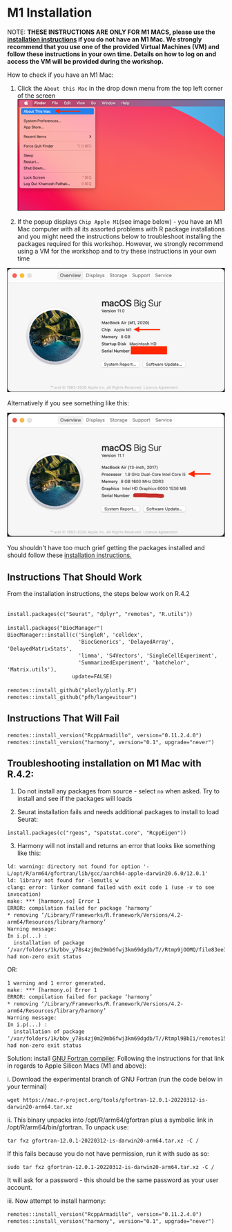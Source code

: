 # M1 Installation

NOTE: **THESE INSTRUCTIONS ARE ONLY FOR M1 MACS, please use the [installation instructions](set-up.html) if you do not have an M1 Mac. We strongly recommend that you use one of the provided Virtual Machines (VM) and follow these instructions in your own time. Details on how to log on and access the VM will be provided during the workshop.**

How to check if you have an M1 Mac:

1. Click the `About this Mac` in the drop down menu from the top left corner of the screen
![](images/Select-About-This-Mac-from-Apple-Menu.png)

2. If the popup displays `Chip Apple M1`(see image below) - you have an M1 Mac computer with all its assorted problems with R package installations and you might need the instructions below to troubleshoot installing the packages required for this workshop. However, we strongly recommend using a VM for the workshop and to try these instructions in your own time

![](images/Chip-Section-in-About-This-Mac.png)

Alternatively if you see something like this:

![](images/About-This-Mac-Intel.png)

You shouldn't have too much grief getting the packages installed and should follow these [installation instructions.](set-up.html)


## Instructions That Should Work

From the installation instructions, the steps below work on R.4.2

```{r, eval=FALSE}

install.packages(c("Seurat", "dplyr", "remotes", "R.utils"))

install.packages("BiocManager")
BiocManager::install(c('SingleR', 'celldex',
                       'BiocGenerics', 'DelayedArray', 'DelayedMatrixStats',
                       'limma', 'S4Vectors', 'SingleCellExperiment',
                       'SummarizedExperiment', 'batchelor', 'Matrix.utils'),
                     update=FALSE)

remotes::install_github("plotly/plotly.R")
remotes::install_github("pfh/langevitour")
```


## Instructions That Will Fail

```{r, eval=FALSE}
remotes::install_version("RcppArmadillo", version="0.11.2.4.0")
remotes::install_version("harmony", version="0.1", upgrade="never")
```

## Troubleshooting installation on M1 Mac with R.4.2:

1. Do not install any packages from source - select `no` when asked. Try to install and see if the packages will loads

2. Seurat installation fails and needs additional packages to install to load Seurat:

```{r, eval=FALSE}
install.packages(c("rgeos", "spatstat.core", "RcppEigen"))
```

3. Harmony will not install and returns an error that looks like something like this:

```
ld: warning: directory not found for option '-L/opt/R/arm64/gfortran/lib/gcc/aarch64-apple-darwin20.6.0/12.0.1'
ld: library not found for -lemutls_w
clang: error: linker command failed with exit code 1 (use -v to see invocation)
make: *** [harmony.so] Error 1
ERROR: compilation failed for package ‘harmony’
* removing ‘/Library/Frameworks/R.framework/Versions/4.2-arm64/Resources/library/harmony’
Warning message:
In i.p(...) :
  installation of package ‘/var/folders/1k/bbv_y78s4zj0m29mb6fwj3km69dgdb/T//Rtmp9jOOMQ/file83ee3a886f7c/harmony_0.1.1.tar.gz’ had non-zero exit status
```

OR:

```
1 warning and 1 error generated.
make: *** [harmony.o] Error 1
ERROR: compilation failed for package ‘harmony’
* removing ‘/Library/Frameworks/R.framework/Versions/4.2-arm64/Resources/library/harmony’
Warning message:
In i.p(...) :
  installation of package ‘/var/folders/1k/bbv_y78s4zj0m29mb6fwj3km69dgdb/T//Rtmpl9BbIi/remotes15d0d7fc6b490/harmony’ had non-zero exit status
```

Solution: install [GNU Fortran compiler](https://mac.r-project.org/tools/). Following the instructions for that link in regards to Apple Silicon Macs (M1 and above):

i. Download the experimental branch of GNU Fortran (run the code below in your terminal)

```{bash, eval=FALSE}
wget https://mac.r-project.org/tools/gfortran-12.0.1-20220312-is-darwin20-arm64.tar.xz
```

ii. This binary unpacks into /opt/R/arm64/gfortran plus a symbolic link in /opt/R/arm64/bin/gfortran. To unpack use:
```{bash, eval=FALSE}
tar fxz gfortran-12.0.1-20220312-is-darwin20-arm64.tar.xz -C /
```
If this fails because you do not have permission, run it with sudo as so:

```{bash, eval=FALSE}
sudo tar fxz gfortran-12.0.1-20220312-is-darwin20-arm64.tar.xz -C /
```
It will ask for a password - this should be the same password as your user account. 

iii. Now attempt to install harmony:

```{r, eval=FALSE}
remotes::install_version("RcppArmadillo", version="0.11.2.4.0")
remotes::install_version("harmony", version="0.1", upgrade="never")
```
